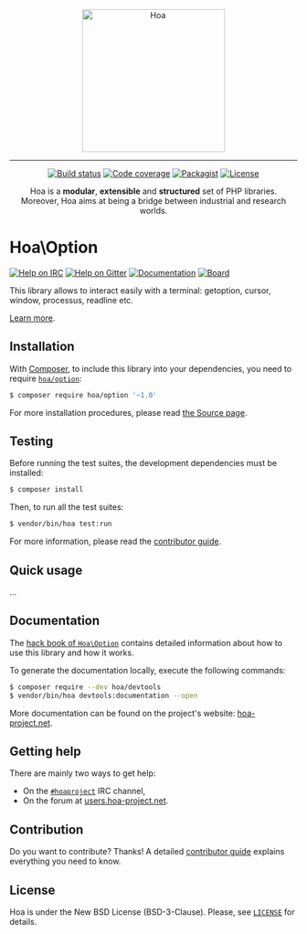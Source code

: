 <p align="center">
  <img src="https://static.hoa-project.net/Image/Hoa.svg" alt="Hoa" width="250px" />
</p>

---

<p align="center">
  <a href="https://travis-ci.org/hoaproject/Option"><img src="https://img.shields.io/travis/hoaproject/Option/master.svg" alt="Build status" /></a>
  <a href="https://coveralls.io/github/hoaproject/Option?branch=master"><img src="https://img.shields.io/coveralls/hoaproject/Option/master.svg" alt="Code coverage" /></a>
  <a href="https://packagist.org/packages/hoa/option"><img src="https://img.shields.io/packagist/dt/hoa/option.svg" alt="Packagist" /></a>
  <a href="https://hoa-project.net/LICENSE"><img src="https://img.shields.io/packagist/l/hoa/option.svg" alt="License" /></a>
</p>
<p align="center">
  Hoa is a <strong>modular</strong>, <strong>extensible</strong> and
  <strong>structured</strong> set of PHP libraries.<br />
  Moreover, Hoa aims at being a bridge between industrial and research worlds.
</p>

# Hoa\Option

[![Help on IRC](https://img.shields.io/badge/help-%23hoaproject-ff0066.svg)](https://webchat.freenode.net/?channels=#hoaproject)
[![Help on Gitter](https://img.shields.io/badge/help-gitter-ff0066.svg)](https://gitter.im/hoaproject/central)
[![Documentation](https://img.shields.io/badge/documentation-hack_book-ff0066.svg)](https://central.hoa-project.net/Documentation/Library/Option)
[![Board](https://img.shields.io/badge/organisation-board-ff0066.svg)](https://waffle.io/hoaproject/option)

This library allows to interact easily with a terminal: getoption, cursor,
window, processus, readline etc.

[Learn more](https://central.hoa-project.net/Documentation/Library/Option).

## Installation

With [Composer](https://getcomposer.org/), to include this library into
your dependencies, you need to
require [`hoa/option`](https://packagist.org/packages/hoa/option):

```sh
$ composer require hoa/option '~1.0'
```

For more installation procedures, please read [the Source
page](https://hoa-project.net/Source.html).

## Testing

Before running the test suites, the development dependencies must be installed:

```sh
$ composer install
```

Then, to run all the test suites:

```sh
$ vendor/bin/hoa test:run
```

For more information, please read the [contributor
guide](https://hoa-project.net/Literature/Contributor/Guide.html).

## Quick usage

…

## Documentation

The
[hack book of `Hoa\Option`](https://central.hoa-project.net/Documentation/Library/Option)
contains detailed information about how to use this library and how it works.

To generate the documentation locally, execute the following commands:

```sh
$ composer require --dev hoa/devtools
$ vendor/bin/hoa devtools:documentation --open
```

More documentation can be found on the project's website:
[hoa-project.net](https://hoa-project.net/).

## Getting help

There are mainly two ways to get help:

  * On the [`#hoaproject`](https://webchat.freenode.net/?channels=#hoaproject)
    IRC channel,
  * On the forum at [users.hoa-project.net](https://users.hoa-project.net).

## Contribution

Do you want to contribute? Thanks! A detailed [contributor
guide](https://hoa-project.net/Literature/Contributor/Guide.html) explains
everything you need to know.

## License

Hoa is under the New BSD License (BSD-3-Clause). Please, see
[`LICENSE`](https://hoa-project.net/LICENSE) for details.
